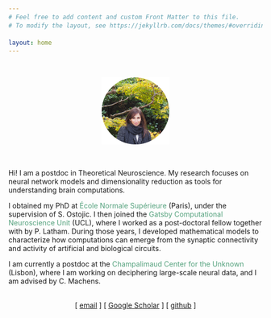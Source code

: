 ```yaml
---
# Feel free to add content and custom Front Matter to this file.
# To modify the layout, see https://jekyllrb.com/docs/themes/#overriding-theme-defaults

layout: home
---
```


<br>

<p align="center">
<img src="circle-cropped-3.png" style="zoom:13%;" />
</p>


<br>

Hi! I am a postdoc in Theoretical Neuroscience. My research focuses on neural network models and dimensionality reduction as tools for understanding brain computations.

I obtained my PhD at <font style="color: rgb(83,161,124)">École Normale Supérieure</font> (Paris), under the supervision of S. Ostojic.
I then joined the <font style="color: rgb(83,161,124)">Gatsby Computational Neuroscience Unit</font> (UCL), where I worked as a post-doctoral fellow together with by P. Latham. During those years, I developed mathematical models to characterize how computations can emerge from the synaptic connectivity and activity of artificial and biological circuits.

I am currently a postdoc at the <font style="color: rgb(83,161,124)">Champalimaud Center for the Unknown</font> (Lisbon), where I am working on deciphering large-scale neural data, and I am advised by C. Machens.
<br><br>

<p align="center">
[ <a href="mailto:fran.mastrogiuseppe@gmail.com">email</a> ]  [ <a href="http://scholar.google.fr/citations?user=S5pLgmUAAAAJ&hl=en">Google Scholar</a> ]  [ <a href="https://github.com/fmastrogiuseppe">github</a> ]
</p>

